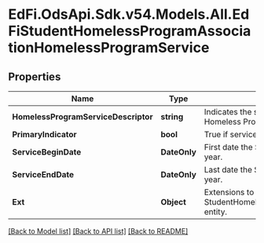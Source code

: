 # EdFi.OdsApi.Sdk.v54.Models.All.EdFiStudentHomelessProgramAssociationHomelessProgramService

## Properties

Name | Type | Description | Notes
------------ | ------------- | ------------- | -------------
**HomelessProgramServiceDescriptor** | **string** | Indicates the service being provided to the student by the Homeless Program. | 
**PrimaryIndicator** | **bool** | True if service is a primary service. | [optional] 
**ServiceBeginDate** | **DateOnly** | First date the Student was in this option for the current school year. | [optional] 
**ServiceEndDate** | **DateOnly** | Last date the Student was in this option for the current school year. | [optional] 
**Ext** | **Object** | Extensions to the StudentHomelessProgramAssociationHomelessProgramService entity. | [optional] 

[[Back to Model list]](../README.md#documentation-for-models) [[Back to API list]](../README.md#documentation-for-api-endpoints) [[Back to README]](../README.md)

